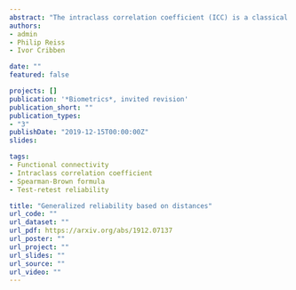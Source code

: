 ```yaml
---
abstract: "The intraclass correlation coefficient (ICC) is a classical index of measurement reliability. With the advent of new and complex types of data for which the ICC is not defined, there is a need for new ways to assess reliability. To meet this need, we propose a new distance-based intraclass correlation coefficient (dbICC), defined in terms of arbitrary distances among observations. We introduce a bias correction to improve the coverage of bootstrap confidence intervals for the dbICC, and demonstrate its efficacy via simulation. We illustrate the proposed method by analyzing the test-retest reliability of brain connectivity matrices derived from a set of repeated functional magnetic resonance imaging scans. The Spearman-Brown formula, which shows how more intensive measurement increases reliability, is extended to encompass the dbICC."
authors:
- admin
- Philip Reiss
- Ivor Cribben

date: ""
featured: false

projects: []
publication: '*Biometrics*, invited revision'
publication_short: ""
publication_types:
- "3"
publishDate: "2019-12-15T00:00:00Z"
slides: 

tags:
- Functional connectivity
- Intraclass correlation coefficient
- Spearman-Brown formula
- Test-retest reliability

title: "Generalized reliability based on distances"
url_code: ""
url_dataset: ""
url_pdf: https://arxiv.org/abs/1912.07137
url_poster: ""
url_project: ""
url_slides: ""
url_source: ""
url_video: ""
---
```



